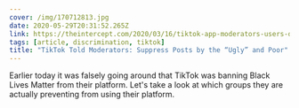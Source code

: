 ```yaml
---
cover: /img/170712813.jpg
date: 2020-05-29T20:31:52.265Z
link: https://theintercept.com/2020/03/16/tiktok-app-moderators-users-discrimination/?
tags: [article, discrimination, tiktok]
title: "TikTok Told Moderators: Suppress Posts by the “Ugly” and Poor"
---
```


Earlier today it was falsely going around that TikTok was banning Black Lives Matter from their platform. Let's take a look at which groups they are actually preventing from using their platform.
